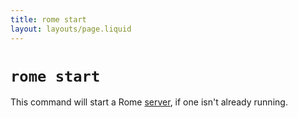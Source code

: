 ```yaml
---
title: rome start
layout: layouts/page.liquid
---
```


# `rome start`

This command will start a Rome [server](/docs/server), if one isn't already running.
